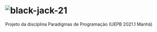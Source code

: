 # ![black-jack-21](https://img-premium.flaticon.com/png/512/2106/premium/2106258.png?token=exp=1626811115~hmac=1258b3c2d968851f4211656fb92da61a)

Projeto da disciplina Paradigmas de Programação (UEPB 2021.1 Manhã)
